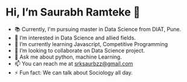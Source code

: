  <h1>  Hi, I’m Saurabh Ramteke 👋 </h1>


- 📚 Currently, I'm pursuing master in Data Science from DIAT, Pune.
- 👀 I’m interested in Data Science and allied fields.
- 🌱 I’m currently learning Javascript, Competitive Programming
- 💞️ I’m looking to collaborate on Data Science project.
- 💬 Ask me about python, machine Learning.
- 📫 You can reach me at srksaurbzz@gmail.com
- ⚡ Fun fact: We can talk about Sociology  all day.

<!---
srksaurabh1/srksaurabh1 is a ✨ special ✨ repository because its `README.md` (this file) appears on your GitHub profile.
You can click the Preview link to take a look at your changes.
--->
